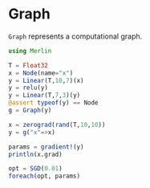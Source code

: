 # Graph
`Graph` represents a computational graph.

```julia
using Merlin

T = Float32
x = Node(name="x")
y = Linear(T,10,7)(x)
y = relu(y)
y = Linear(T,7,3)(y)
@assert typeof(y) == Node
g = Graph(y)

x = zerograd(rand(T,10,10))
y = g("x"=>x)

params = gradient!(y)
println(x.grad)

opt = SGD(0.01)
foreach(opt, params)
```
